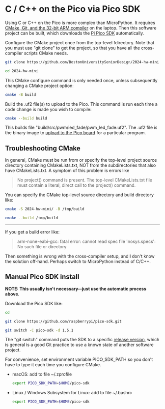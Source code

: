 # C / C++ on the Pico via Pico SDK

Using C or C++ on the Pico is more complex than MicroPython.
It requires
[CMake, Git, and the 32-bit ARM compiler](./compiler.md)
on the laptop.
Then this software project can be built, which downloads the
[Pi Pico SDK](https://www.raspberrypi.com/documentation/pico-sdk/)
automatically.

Configure the CMake project once from the top-level fdirectory.
Note that you must use "git clone" to get the project, so that you have all the cross-compiler scripts CMake needs.

```sh
git clone https://github.com/BostonUniversitySeniorDesign/2024-hw-mini

cd 2024-hw-mini
```

This CMake configure command is only needed once, unless subsequently changing a CMake project option:

```sh
cmake -B build
```

Build the .uf2 file(s) to upload to the Pico.
This command is run each time a code change is made you wish to compile:

```sh
cmake --build build
```

This builds file "build/src/pwm/led_fade/pwm_led_fade.uf2".
The .uf2 file is the binary image to
[upload to the Pico board](./upload.md)
for a particular program.

## Troubleshooting CMake

In general, CMake must be run from or specify the top-level project source directory containing CMakeLists.txt, NOT from the subdirectories that also have CMakeLists.txt.
A symptom of this problem is errors like

>   No project() command is present.  The top-level CMakeLists.txt file must
>  contain a literal, direct call to the project() command.

You can specify the CMake top-level source directory and build directory like:

```sh
cmake -S 2024-hw-mini/ -B /tmp/build

cmake --build /tmp/build
```

---

If you get a build error like:

> arm-none-eabi-gcc: fatal error: cannot read spec file 'nosys.specs': No such file or directory

Then something is wrong with the cross-compiler setup, and I don't know the solution off-hand.
Perhaps switch to MicroPython instead of C/C++.

## Manual Pico SDK install

**NOTE: This usually isn't necessary--just use the automatic process above.**

Download the Pico SDK like:

```sh
cd

git clone https://github.com/raspberrypi/pico-sdk.git

git switch -C pico-sdk -d 1.5.1
```

The "git switch" command puts the SDK to a specific
[release version](https://github.com/raspberrypi/pico-sdk/releases),
which is general is a good Git practice to use a known state of another software project.

For convenience, set environment variable PICO_SDK_PATH so you don't have to type it each time you configure CMake.

* macOS: add to file ~/.zprofile

    ```sh
    export PICO_SDK_PATH=$HOME/pico-sdk
    ```
* Linux / Windows Subsystem for Linux: add to file ~/.bashrc

    ```sh
    export PICO_SDK_PATH=$HOME/pico-sdk
    ```
